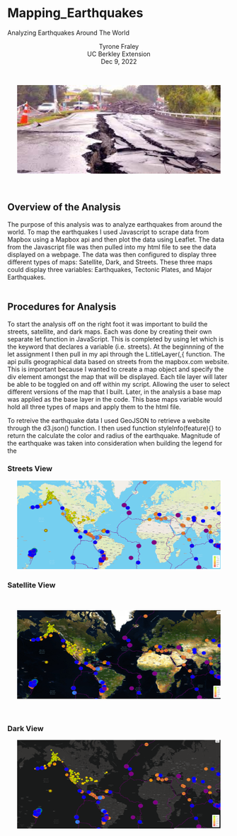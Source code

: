 # Mapping_Earthquakes
Analyzing Earthquakes Around The World
<br/>
<p align="center">Tyrone Fraley<br/>
UC Berkley Extension<br/>
Dec 9, 2022<br/>
<p/>
<br/>
<p align="center">
  <img width="460" height="200" src="Earthquake.jpeg">
</p>
<br/>

## Overview of the Analysis
The purpose of this analysis was to analyze earthquakes from around the world. To map the earthquakes I used Javascript to scrape data 
from Mapbox using a Mapbox api and then plot the data using Leaflet. The data from the Javascript file was then pulled into my html file
to see the data displayed on a webpage. The data was then configured to display three different types of maps: Satellite, Dark, and Streets. 
These three maps could display three variables: Earthquakes, Tectonic Plates, and Major Earthquakes.  
<br/>

## Procedures for Analysis
To start the analysis off on the right foot it was important to build the streets, satellite, and dark maps. Each was done by creating their own 
separate let function in JavaScript. This is completed by using let which is the keyword that declares a variable (i.e. streets). At the beginnning
of the let assignment I then pull in my api through the L.titleLayer(,{ function. The api pulls geographical data based on streets from the mapbox.com 
website. This is important because I wanted to create a map object and specify the div element amongst the map that will be displayed. Each tile layer
will later be able to be toggled on and off within my script. Allowing the user to select different versions of the map that I built. Later, in the analysis a base map was applied as the base layer in the code. This base maps variable would hold all three types of maps and apply them to the html file.

To retreive the earthquake data I used GeoJSON to retrieve a website through the d3.json() function. I then used function styleInfo(feature){} to return the calculate the color and radius of the earthquake. Magnitude of the earthquake was taken into consideration when building the legend for the 

### Streets View
<p align="center">
  <img width="460" height="200" src="Streets.png">
</p>

### Satellite View
<br/>
<p align="center">
  <img width="460" height="200" src="Satellite.png">
</p>
<br/>

### Dark View
<p align="center">
  <img width="460" height="200" src="Dark.png">
</p>
<br/>
